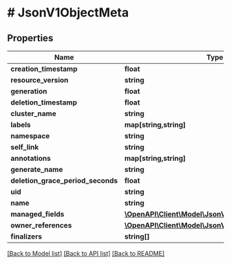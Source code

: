 # # JsonV1ObjectMeta

## Properties

Name | Type | Description | Notes
------------ | ------------- | ------------- | -------------
**creation_timestamp** | **float** |  | [optional]
**resource_version** | **string** |  | [optional]
**generation** | **float** |  | [optional]
**deletion_timestamp** | **float** |  | [optional]
**cluster_name** | **string** |  | [optional]
**labels** | **map[string,string]** |  | [optional]
**namespace** | **string** |  | [optional]
**self_link** | **string** |  | [optional]
**annotations** | **map[string,string]** |  | [optional]
**generate_name** | **string** |  | [optional]
**deletion_grace_period_seconds** | **float** |  | [optional]
**uid** | **string** |  | [optional]
**name** | **string** |  | [optional]
**managed_fields** | [**\OpenAPI\Client\Model\JsonV1ManagedFieldsEntry[]**](JsonV1ManagedFieldsEntry.md) |  | [optional]
**owner_references** | [**\OpenAPI\Client\Model\JsonV1OwnerReference[]**](JsonV1OwnerReference.md) |  | [optional]
**finalizers** | **string[]** |  | [optional]

[[Back to Model list]](../../README.md#models) [[Back to API list]](../../README.md#endpoints) [[Back to README]](../../README.md)
